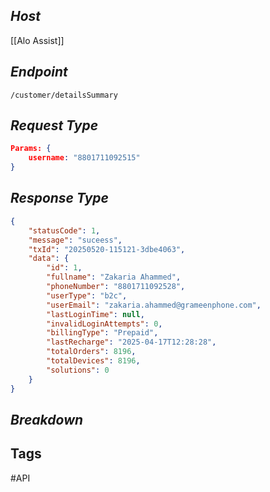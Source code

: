 ## *Host*

[[Alo Assist]]

## *Endpoint*

`/customer/detailsSummary`

## *Request Type*

```Json
Params: {
	username: "8801711092515"
}
```

## *Response Type*

```Json
{
    "statusCode": 1,
    "message": "suceess",
    "txId": "20250520-115121-3dbe4063",
    "data": {
		"id": 1,
		"fullname": "Zakaria Ahammed",
		"phoneNumber": "8801711092528",
		"userType": "b2c",
		"userEmail": "zakaria.ahammed@grameenphone.com",
		"lastLoginTime": null,
		"invalidLoginAttempts": 0,
		"billingType": "Prepaid",
		"lastRecharge": "2025-04-17T12:28:28",
		"totalOrders": 8196,
		"totalDevices": 8196,
		"solutions": 0
	}
}
```

## *Breakdown*


## Tags

#API 
